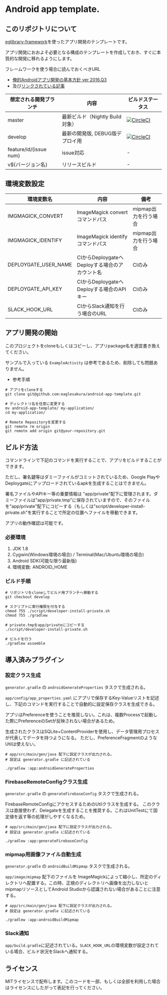 # Android app template.

## このリポジトリについて

[eglibrary-framework](https://github.com/eaglesakura/eglibrary)を使ったアプリ開発のテンプレートです。

アプリ開発におおよそ必要となる構成のテンプレートを作成しておき、すぐに本質的な開発に移れるようにします。

フレームワークを使う場合に読んでおくべきURL

 * [俺的Androidアプリ開発の基本方針 ver 2016.Q3](http://qiita.com/eaglesakura/items/7b5e61186c0c754c03b6)
  * 及び[リンクされている記事](http://qiita.com/eaglesakura/items/7b5e61186c0c754c03b6#%E8%AA%AD%E3%82%93%E3%81%A7%E3%81%8A%E3%81%8F%E3%81%A8%E8%89%AF%E3%81%84%E5%8F%82%E8%80%83%E8%A8%98%E4%BA%8B)

| 想定される開発ブランチ | 内容 | ビルドステータス |
|---|---|---|
| master | 最新ビルド（Nightly Build対象） | [![CircleCI](https://circleci.com/gh/eaglesakura/android-app-template/tree/master.svg?style=svg)](https://circleci.com/gh/eaglesakura/android-app-template/tree/master) |
| develop | 最新の開発版, DEBUG版デプロイ用 |  [![CircleCI](https://circleci.com/gh/eaglesakura/android-app-template/tree/develop.svg?style=svg)](https://circleci.com/gh/eaglesakura/android-app-template/tree/develop) |
| feature/id/{issue num} | issue対応 | - |
| v${バージョン名} | リリースビルド | - |

## 環境変数設定

| 環境変数名 | 内容 | 備考 |
|---|---|---|
| IMGMAGICK_CONVERT | ImageMagick convertコマンドパス | mipmap出力を行う場合 |
| IMGMAGICK_IDENTIFY | ImageMagick identifyコマンドパス | mipmap出力を行う場合 |
| DEPLOYGATE_USER_NAME | CIからDeploygateへDeployする場合のアカウント名 | CIのみ |
| DEPLOYGATE_API_KEY | CIからDeploygateへDeployする場合のAPIキー | CIのみ |
| SLACK_HOOK_URL | CIからSlack通知を行う場合のURL | CIのみ |

## アプリ開発の開始

このプロジェクトをcloneもしくはコピーし、アプリpackage名を適宜書き換えてください。

サンプルで入っている `ExampleActivity` は参考であるため、削除しても問題ありません。

* 参考手順

```
# アプリをcloneする
git clone git@github.com:eaglesakura/android-app-template.git

# ディレクトリ名を任意に変更する
mv android-app-template/ my-application/
cd my-application/

# Remote Repositoryを変更する
git remote rm origin
git remote add origin git@your-repository.git
```

## ビルド方法

コマンドラインで下記のコマンドを実行することで、アプリをビルドすることができます。

ただし、署名鍵等はダミーファイルがコミットされているため、Google PlayやDeploygateにアップロードされているapkを生成することはできません。

署名ファイルやAPIキー等の重要情報は "app/private"配下に管理されます。ダミーファイルは"app/private.tmp"に保存されていますので、そのファイルを"app/private"配下にコピーする（もしくは"script/developer-install-private.sh"を実行することで所定の位置へファイルを移動できます。

アプリの動作確認は可能です。

### 必要環境

 1. JDK 1.8
 1. Cygwin(Windows環境の場合) / Terminal(Mac/Ubuntu環境の場合)
 1. Android SDK(可能な限り最新版)
 1. 環境変数: ANDROID_HOME

### ビルド手順

```
# リポジトリをcloneしてビルド用ブランチへ移動する
git checkout develop

# スクリプトに実行権限を付与する
chmod 755 ./script/developer-install-private.sh
chmod 755 ./gradlew

# private.tmpをapp/privateにコピーする
./script/developer-install-private.sh

# ビルドを行う
./gradlew assemble

```

## 導入済みプラグイン

### 設定クラス生成

`generator.gradle` の `androidGenerateProperties` タスクで生成される。

`app/config/app_properties.yaml` にアプリで保存するKey-Valueリストを記述し、下記のコマンドを実行することで自動的に設定保存クラスを生成できる。

アプリはPreferenceを使うことを推奨しない。これは、複数Processで起動した際にPreferenceのSetが反映されない場合があるため。

生成されたクラスはSQLite+ContentProviderを使用し、データ管理用プロセスが代表してデータを持つようになる。
ただし、PreferenceFragmentのようなUtilは使えない。

```
# app/src/main/gen/java 配下に設定クラスが出力される。
# 設定は generator.gradle に記述されている

./gradlew :app:androidGenerateProperties
```

### FirebaseRemoteConfigクラス生成

`generator.gradle` の `generateFirebaseConfig` タスクで生成される。

FirebaseRemoteConfigにアクセスするためのUtilクラスを生成する。
このクラスは直接使わず、Delegateを生成することを推奨する。これはUnitTestにて固定値を返す等の処理がしやすくなるため。

```
# app/src/main/gen/java 配下に設定クラスが出力される。
# 設定は generator.gradle に記述されている

./gradlew :app:generateFirebaseConfig
```

### mipmap用画像ファイル自動生成

`generator.gradle` の `androidBuildMipmap` タスクで生成される。

`app/image/mipmap` 配下のファイルを ImageMagickによって縮小し、所定のディレクトリへ配置する。この時、正規のディレクトリへ画像を出力しないとmipmapリソースとしてAndroid Studioから認識されない場合があることに注意する。

```
# app/src/main/gen/java 配下に設定クラスが出力される。
# 設定は generator.gradle に記述されている

./gradlew :app:androidBuildMipmap
```

### Slack通知

`app/build.gradle`に記述されている。`SLACK_HOOK_URL`の環境変数が設定されている場合、ビルド状況をSlackへ通知する。

## ライセンス

MITライセンスで配布します。このコードを一部、もしくは全部を利用した場合はライセンスにしたがって表記を行ってください。
